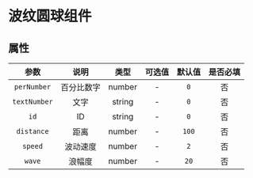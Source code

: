 <ns-circle-water></ns-circle-water>

# 波纹圆球组件

## 属性

|     参数     |    说明    |  类型  | 可选值 | 默认值 | 是否必填 |
| :----------: | :--------: | :----: | :----: | :----: | :------: |
| `perNumber`  | 百分比数字 | number |   -    |  `0`   |    否    |
| `textNumber` |    文字    | string |   -    |  `0`   |    否    |
|     `id`     |     ID     | string |   -    |  `0`   |    否    |
|  `distance`  |    距离    | number |   -    | `100`  |    否    |
|   `speed`    |  波动速度  | number |   -    |  `2`   |    否    |
|    `wave`    |   浪幅度   | number |   -    |  `20`  |    否    |
